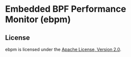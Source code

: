 # Embedded BPF Performance Monitor (ebpm)

## License

ebpm is licensed under the [Apache License, Version 2.0](https://github.com/ebpm/ebpm/blob/main/LICENSE).